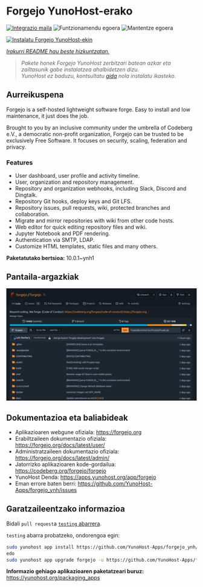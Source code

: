 <!--
Ohart ongi: README hau automatikoki sortu da <https://github.com/YunoHost/apps/tree/master/tools/readme_generator>ri esker
EZ editatu eskuz.
-->

# Forgejo YunoHost-erako

[![Integrazio maila](https://apps.yunohost.org/badge/integration/forgejo)](https://ci-apps.yunohost.org/ci/apps/forgejo/)
![Funtzionamendu egoera](https://apps.yunohost.org/badge/state/forgejo)
![Mantentze egoera](https://apps.yunohost.org/badge/maintained/forgejo)

[![Instalatu Forgejo YunoHost-ekin](https://install-app.yunohost.org/install-with-yunohost.svg)](https://install-app.yunohost.org/?app=forgejo)

*[Irakurri README hau beste hizkuntzatan.](./ALL_README.md)*

> *Pakete honek Forgejo YunoHost zerbitzari batean azkar eta zailtasunik gabe instalatzea ahalbidetzen dizu.*  
> *YunoHost ez baduzu, kontsultatu [gida](https://yunohost.org/install) nola instalatu ikasteko.*

## Aurreikuspena

Forgejo is a self-hosted lightweight software forge. Easy to install and low maintenance, it just does the job.

Brought to you by an inclusive community under the umbrella of Codeberg e.V., a democratic non-profit organization, Forgejo can be trusted to be exclusively Free Software. It focuses on security, scaling, federation and privacy. 

### Features

- User dashboard, user profile and activity timeline.
- User, organization and repository management.
- Repository and organization webhooks, including Slack, Discord and Dingtalk.
- Repository Git hooks, deploy keys and Git LFS.
- Repository issues, pull requests, wiki, protected branches and collaboration.
- Migrate and mirror repositories with wiki from other code hosts.
- Web editor for quick editing repository files and wiki.
- Jupyter Notebook and PDF rendering.
- Authentication via SMTP, LDAP.
- Customize HTML templates, static files and many others.


**Paketatutako bertsioa:** 10.0.1~ynh1

## Pantaila-argazkiak

![Forgejo(r)en pantaila-argazkia](./doc/screenshots/screenshot.png)

## Dokumentazioa eta baliabideak

- Aplikazioaren webgune ofiziala: <https://forgejo.org>
- Erabiltzaileen dokumentazio ofiziala: <https://forgejo.org/docs/latest/user/>
- Administratzaileen dokumentazio ofiziala: <https://forgejo.org/docs/latest/admin/>
- Jatorrizko aplikazioaren kode-gordailua: <https://codeberg.org/forgejo/forgejo>
- YunoHost Denda: <https://apps.yunohost.org/app/forgejo>
- Eman errore baten berri: <https://github.com/YunoHost-Apps/forgejo_ynh/issues>

## Garatzaileentzako informazioa

Bidali `pull request`a [`testing` abarrera](https://github.com/YunoHost-Apps/forgejo_ynh/tree/testing).

`testing` abarra probatzeko, ondorengoa egin:

```bash
sudo yunohost app install https://github.com/YunoHost-Apps/forgejo_ynh/tree/testing --debug
edo
sudo yunohost app upgrade forgejo -u https://github.com/YunoHost-Apps/forgejo_ynh/tree/testing --debug
```

**Informazio gehiago aplikazioaren paketatzeari buruz:** <https://yunohost.org/packaging_apps>
